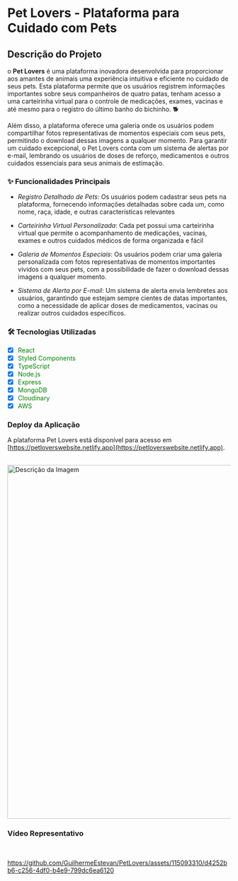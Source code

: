 # Pet Lovers - Plataforma para Cuidado com Pets

## Descrição do Projeto

o **Pet Lovers** é uma plataforma inovadora desenvolvida para proporcionar aos amantes de animais uma experiência intuitiva e eficiente no cuidado de seus pets. Esta plataforma permite que os usuários registrem informações importantes sobre seus companheiros de quatro patas, tenham acesso a uma carteirinha virtual para o controle de medicações, exames, vacinas e até mesmo para o registro do último banho do bichinho. :dog2:

Além disso, a plataforma oferece uma galeria onde os usuários podem compartilhar fotos representativas de momentos especiais com seus pets, permitindo o download dessas imagens a qualquer momento. Para garantir um cuidado excepcional, o Pet Lovers conta com um sistema de alertas por e-mail, lembrando os usuários de doses de reforço, medicamentos e outros cuidados essenciais para seus animais de estimação.

### ✨ Funcionalidades Principais

- _Registro Detalhado de Pets_: Os usuários podem cadastrar seus pets na plataforma, fornecendo informações detalhadas sobre cada um, como nome, raça, idade, e outras características relevantes

- _Carteirinha Virtual Personalizada_: Cada pet possui uma carteirinha virtual que permite o acompanhamento de medicações, vacinas, exames e outros cuidados médicos de forma organizada e fácil

- _Galeria de Momentos Especiais_: Os usuários podem criar uma galeria personalizada com fotos representativas de momentos importantes vividos com seus pets, com a possibilidade de fazer o download dessas imagens a qualquer momento.

- _Sistema de Alerta por E-mail_: Um sistema de alerta envia lembretes aos usuários, garantindo que estejam sempre cientes de datas importantes, como a necessidade de aplicar doses de medicamentos, vacinas ou realizar outros cuidados específicos.


### 🛠 Tecnologias Utilizadas

- [x] <span style="color:green;">React</span>
- [x] <span style="color:green;">Styled Components</span>
- [x] <span style="color:green;">TypeScript</span>
- [x] <span style="color:green;">Node.js</span>
- [x] <span style="color:green;">Express</span>
- [x] <span style="color:green;">MongoDB</span>
- [x] <span style="color:green;">Cloudinary</span>
- [x] <span style="color:green;">AWS</span>

### Deploy da Aplicação

A plataforma Pet Lovers está disponível para acesso em [https://petloverswebsite.netlify.app](https://petloverswebsite.netlify.app).

<br>

<img src="https://github.com/GuilhermeEstevan/PetLovers/assets/115093310/70d807e9-1f14-41e6-bfa1-c08fd2df5633" alt="Descrição da Imagem" width="800" height="800">


### Vídeo Representativo

<br>

https://github.com/GuilhermeEstevan/PetLovers/assets/115093310/d4252bb6-c256-4df0-b4e9-799dc6ea6120
